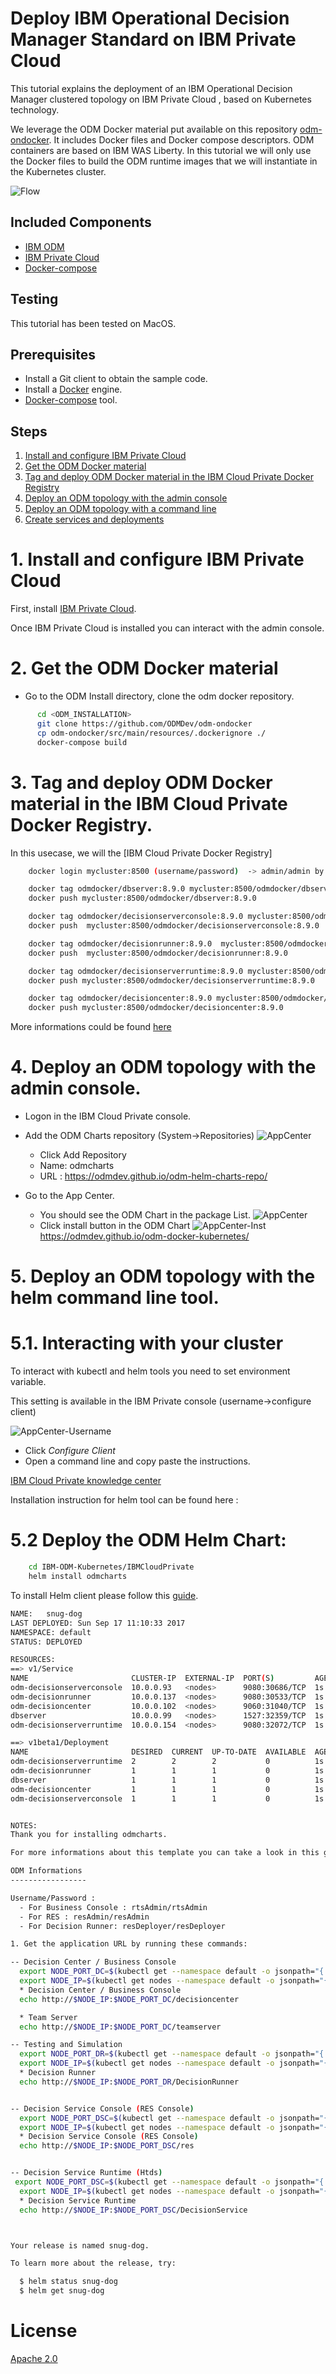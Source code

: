 #  Deploy IBM Operational Decision Manager Standard on IBM Private Cloud

This tutorial explains the deployment of an IBM Operational Decision Manager clustered topology on IBM Private Cloud , based on Kubernetes technology.

We leverage the ODM Docker material put available on this repository [odm-ondocker](https://github.com/ODMDev/odm-ondocker). It includes Docker files and Docker compose descriptors. ODM containers are based on IBM WAS Liberty. In this tutorial we will only use the Docker files to build the ODM runtime images that we will instantiate in the Kubernetes cluster.

![Flow](../images/ODMinKubernetes-Flow.png)

## Included Components
- [IBM ODM](https://www.ibm.com/support/knowledgecenter/SSQP76_8.9.0/welcome/kc_welcome_odmV.html)
- [IBM Private Cloud](https://www.ibm.com/cloud-computing/products/ibm-cloud-private/)
- [Docker-compose](https://docs.docker.com/compose/)

## Testing
This tutorial has been tested on MacOS.

## Prerequisites

* Install a Git client to obtain the sample code.
* Install a [Docker](https://docs.docker.com/engine/installation/) engine.
* [Docker-compose](https://docs.docker.com/compose/) tool.

## Steps

1. [Install and configure IBM Private Cloud](#1-install-and-configure-ibm-private-cloud)
2. [Get the ODM Docker material](#2-get-the-odm-docker-material)
3. [Tag and deploy ODM Docker material in the IBM Cloud Private Docker Registry](#3-tag-and-deploy-odm-docker-material-in-the-ibm-cloud-private-docker-registry)
4. [Deploy an ODM topology with the admin console](#4-deploy-an-odm-topology-with-the-admin-console)
5. [Deploy an ODM topology with a command line](#5-deploy-an-odm-topology-with-a-command-line)
6. [Create services and deployments](#5-create-services-and-deployments)

# 1. Install and configure IBM Private Cloud


First, install [IBM Private Cloud](https://www.ibm.com/support/knowledgecenter/en/SSBS6K_1.2.0/installing/installing.html).


Once IBM Private Cloud is installed you can interact with the admin console.


# 2. Get the ODM Docker material

* Go to the ODM Install directory, clone the odm docker repository.
```bash
      cd <ODM_INSTALLATION>
      git clone https://github.com/ODMDev/odm-ondocker
      cp odm-ondocker/src/main/resources/.dockerignore ./
      docker-compose build
  ```

# 3. Tag and deploy ODM Docker material in the IBM Cloud Private Docker Registry.

In this usecase, we will the [IBM Cloud Private Docker Registry]

```bash
    docker login mycluster:8500 (username/password)  -> admin/admin by default.

    docker tag odmdocker/dbserver:8.9.0 mycluster:8500/odmdocker/dbserver:8.9.0
    docker push mycluster:8500/odmdocker/dbserver:8.9.0

    docker tag odmdocker/decisionserverconsole:8.9.0 mycluster:8500/odmdocker/decisionserverconsole:8.9.0
    docker push  mycluster:8500/odmdocker/decisionserverconsole:8.9.0

    docker tag odmdocker/decisionrunner:8.9.0  mycluster:8500/odmdocker/decisionrunner:8.9.0
    docker push  mycluster:8500/odmdocker/decisionrunner:8.9.0

    docker tag odmdocker/decisionserverruntime:8.9.0 mycluster:8500/odmdocker/decisionserverruntime:8.9.0
    docker push mycluster:8500/odmdocker/decisionserverruntime:8.9.0

    docker tag odmdocker/decisioncenter:8.9.0 mycluster:8500/odmdocker/decisioncenter:8.9.0
    docker push mycluster:8500/odmdocker/decisioncenter:8.9.0
  ```


More informations could be found [here](https://www.ibm.com/developerworks/community/blogs/fe25b4ef-ea6a-4d86-a629-6f87ccf4649e/entry/Working_with_the_local_docker_registry_from_Spectrum_Conductor_for_Containers?lang=en)

# 4. Deploy an ODM topology with the admin console.
  - Logon in the IBM Cloud Private console.
  - Add the ODM Charts repository (System->Repositories)
 ![AppCenter](../images/ODM-IBMPrivateCloud-AddRepository.jpg)
    - Click Add Repository
    - Name: odmcharts
    - URL :  https://odmdev.github.io/odm-helm-charts-repo/

  - Go to the App Center.
  	- You should see the ODM Chart in the package List.
![AppCenter](../images/ODM-IBMPrivateCloud-AppCenter.jpg)
	- Click install button in the ODM Chart
![AppCenter-Inst](../images/ODM-IBMPrivateCloud-AppCenterInst.jpg)
https://odmdev.github.io/odm-docker-kubernetes/


# 5. Deploy an ODM topology with the helm command line tool.

# 5.1. Interacting with your cluster

To interact with kubectl and helm tools you need to set environment variable.

This setting is available in the IBM Private console (username->configure client)

![AppCenter-Username](../images/ODM-IBMPrivateCloud-SetupVariable.jpg)
  - Click *Configure Client*
  - Open a command line and copy paste the instructions.

 [IBM Cloud Private knowledge center](https://www.ibm.com/support/knowledgecenter/en/SSBS6K_1.2.0/manage_cluster/cfc_cli.html)  

Installation instruction for helm tool can be found here :

# 5.2 Deploy the ODM Helm Chart:
```bash
	cd IBM-ODM-Kubernetes/IBMCloudPrivate
	helm install odmcharts
 ```

To install Helm client please follow this [guide](https://github.com/kubernetes/helm/blob/master/docs/install.md).
```bash
NAME:   snug-dog
LAST DEPLOYED: Sun Sep 17 11:10:33 2017
NAMESPACE: default
STATUS: DEPLOYED

RESOURCES:
==> v1/Service
NAME                       CLUSTER-IP  EXTERNAL-IP  PORT(S)         AGE
odm-decisionserverconsole  10.0.0.93   <nodes>      9080:30686/TCP  1s
odm-decisionrunner         10.0.0.137  <nodes>      9080:30533/TCP  1s
odm-decisioncenter         10.0.0.102  <nodes>      9060:31040/TCP  1s
dbserver                   10.0.0.99   <nodes>      1527:32359/TCP  1s
odm-decisionserverruntime  10.0.0.154  <nodes>      9080:32072/TCP  1s

==> v1beta1/Deployment
NAME                       DESIRED  CURRENT  UP-TO-DATE  AVAILABLE  AGE
odm-decisionserverruntime  2        2        2           0          1s
odm-decisionrunner         1        1        1           0          1s
dbserver                   1        1        1           0          1s
odm-decisioncenter         1        1        1           0          1s
odm-decisionserverconsole  1        1        1           0          1s


NOTES:
Thank you for installing odmcharts.

For more informations about this template you can take a look in this github https://github.com/ODMDev/odm-docker-kubernetes

ODM Informations
-----------------

Username/Password :
  - For Business Console : rtsAdmin/rtsAdmin
  - For RES : resAdmin/resAdmin
  - For Decision Runner: resDeployer/resDeployer

1. Get the application URL by running these commands:

-- Decision Center / Business Console
  export NODE_PORT_DC=$(kubectl get --namespace default -o jsonpath="{.spec.ports[0].nodePort}" services odm-decisioncenter)
  export NODE_IP=$(kubectl get nodes --namespace default -o jsonpath="{.items[0].status.addresses[0].address}")
  * Decision Center / Business Console
  echo http://$NODE_IP:$NODE_PORT_DC/decisioncenter

  * Team Server
  echo http://$NODE_IP:$NODE_PORT_DC/teamserver

-- Testing and Simulation
  export NODE_PORT_DR=$(kubectl get --namespace default -o jsonpath="{.spec.ports[0].nodePort}" services odm-decisionrunner)
  export NODE_IP=$(kubectl get nodes --namespace default -o jsonpath="{.items[0].status.addresses[0].address}")
  * Decision Runner
  echo http://$NODE_IP:$NODE_PORT_DR/DecisionRunner


-- Decision Service Console (RES Console)
  export NODE_PORT_DSC=$(kubectl get --namespace default -o jsonpath="{.spec.ports[0].nodePort}" services odm-decisionserverconsole)
  export NODE_IP=$(kubectl get nodes --namespace default -o jsonpath="{.items[0].status.addresses[0].address}")
  * Decision Service Console (RES Console)
  echo http://$NODE_IP:$NODE_PORT_DSC/res


-- Decision Service Runtime (Htds)
 export NODE_PORT_DSC=$(kubectl get --namespace default -o jsonpath="{.spec.ports[0].nodePort}" services odm-decisionserverruntime)
  export NODE_IP=$(kubectl get nodes --namespace default -o jsonpath="{.items[0].status.addresses[0].address}")
  * Decision Service Runtime
  echo http://$NODE_IP:$NODE_PORT_DSC/DecisionService



Your release is named snug-dog.

To learn more about the release, try:

  $ helm status snug-dog
  $ helm get snug-dog
  ````


# License
[Apache 2.0](LICENSE)
